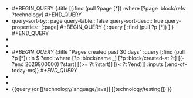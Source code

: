 - #+BEGIN_QUERY
  {:title
   [[:find (pull ?page [*]) 
     :where 
     [?page :block/refs ?technology]
  #+END_QUERY
- query-sort-by:: page
  query-table:: false
  query-sort-desc:: true
  query-properties:: [:page]
  #+BEGIN_QUERY
  {
   :query [
           :find (pull ?p [*]) 
  ]
  }
  #+END_QUERY
-
-
- *#+BEGIN_QUERY*
  {:title "Pages created past 30 days"
   :query [:find (pull ?p [*]) 
           :in $ ?end
           :where
           [?p :block/name _]
           [?p :block/created-at ?t]
           [(- ?end 2629800000) ?start]
           [(>= ?t ?start)]
           [(< ?t ?end)]]
   :inputs [:end-of-today-ms]}
  *#+END_QUERY*
-
-
- {{query (or [[technology/language/java]] [[technology/testing]]) }}